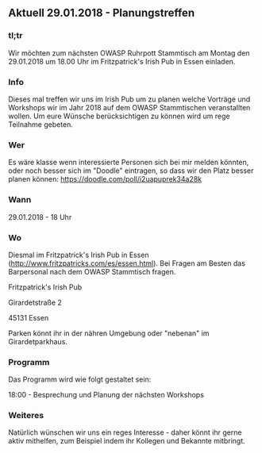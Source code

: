## Aktuell 29.01.2018 - Planungstreffen

### tl;tr

Wir möchten zum nächsten OWASP Ruhrpott Stammtisch am Montag den
29.01.2018 um 18.00 Uhr im Fritzpatrick's Irish Pub in Essen einladen.

### Info

Dieses mal treffen wir uns im Irish Pub um zu planen welche Vorträge und
Workshops wir im Jahr 2018 auf dem OWASP Stammtischen veranstallten
wollen. Um eure Wünsche berücksichtigen zu können wird um rege Teilnahme
gebeten.

### Wer

Es wäre klasse wenn interessierte Personen sich bei mir melden könnten,
oder noch besser sich im "Doodle" eintragen, so dass wir den Platz
besser planen können: <https://doodle.com/poll/i2uapuprek34a28k>

### Wann

29.01.2018 - 18 Uhr

### Wo

Diesmal im Fritzpatrick's Irish Pub in Essen
(http://www.fritzpatricks.com/es/essen.html). Bei Fragen am Besten das
Barpersonal nach dem OWASP Stammtisch fragen.

Fritzpatrick's Irish Pub

Girardetstraße 2

45131 Essen

Parken könnt ihr in der nähren Umgebung oder "nebenan" im
Girardetparkhaus.

### Programm

Das Programm wird wie folgt gestaltet sein:

18:00 - Besprechung und Planung der nächsten Workshops

### Weiteres

Natürlich wünschen wir uns ein reges Interesse - daher könnt ihr gerne
aktiv mithelfen, zum Beispiel indem ihr Kollegen und Bekannte mitbringt.